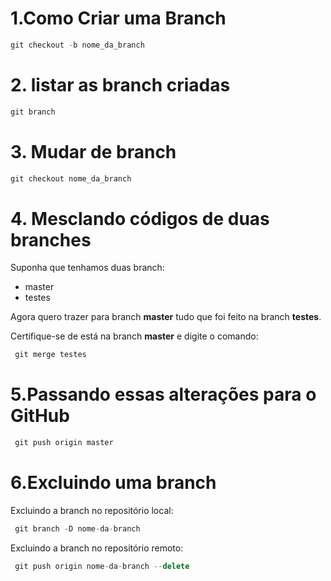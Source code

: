 # 1.Como Criar uma Branch

```js
git checkout -b nome_da_branch
```

# 2. listar as branch criadas

```js
git branch
```
# 3. Mudar de branch

```js
git checkout nome_da_branch
```

# 4. Mesclando códigos de duas branches

Suponha que tenhamos duas branch:
- master
- testes

Agora quero trazer para branch **master** tudo que foi feito na branch **testes**.

Certifique-se de está na branch **master** e digite o comando:

```js
 git merge testes
```

# 5.Passando essas alterações para o GitHub


```js
 git push origin master
``` 

# 6.Excluindo uma branch
    
Excluindo a branch no repositório local:

```js
 git branch -D nome-da-branch
``` 
Excluindo a branch no repositório remoto:

```js
 git push origin nome-da-branch --delete
``` 